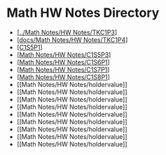 # Math HW Notes Directory
- [[../Math Notes/HW Notes/TKC1P3]]
- [[docs/Math Notes/HW Notes/TKC1P4]]
- [[C1S5P1]]
- [[Math Notes/HW Notes/C1S5P3]]
- [[Math Notes/HW Notes/C1S6P1]]
- [[Math Notes/HW Notes/C1S7P1]]
- [[Math Notes/HW Notes/C1S8P1]]
- [[Math Notes/HW Notes/holdervalue]]
- [[Math Notes/HW Notes/holdervalue]]
- [[Math Notes/HW Notes/holdervalue]]
- [[Math Notes/HW Notes/holdervalue]]
- [[Math Notes/HW Notes/holdervalue]]
- [[Math Notes/HW Notes/holdervalue]]
- [[Math Notes/HW Notes/holdervalue]]
- [[Math Notes/HW Notes/holdervalue]]
- [[Math Notes/HW Notes/holdervalue]]


[//begin]: # "Autogenerated link references for markdown compatibility"
[../Math Notes/HW Notes/TKC1P3]: <../Math Notes/HW Notes/TKC1P3.md> "Toolkit Chapter 1 Part 3"
[docs/Math Notes/HW Notes/TKC1P4]: <../Math Notes/HW Notes/TKC1P4.md> "Toolkit Chapter 1 Part 4"
[C1S5P1]: <../Math Notes/HW Notes/C1S5P1.md> "Chapter 1 Section 5 Part 1"
[Math Notes/HW Notes/C1S5P3]: <../Math Notes/HW Notes/C1S5P3.md> "Chapter 1 Section 5 Part 3"
[Math Notes/HW Notes/C1S6P1]: <../Math Notes/HW Notes/C1S6P1.md> "Chapter 1 Section 6 Part 1"
[Math Notes/HW Notes/C1S7P1]: <../Math Notes/HW Notes/C1S7P1.md> "Chapter 1 Section 7 Part 1"
[Math Notes/HW Notes/C1S8P1]: <../Math Notes/HW Notes/C1S8P1.md> "Chapter 1 Section 8 Part 1"
[//end]: # "Autogenerated link references"
